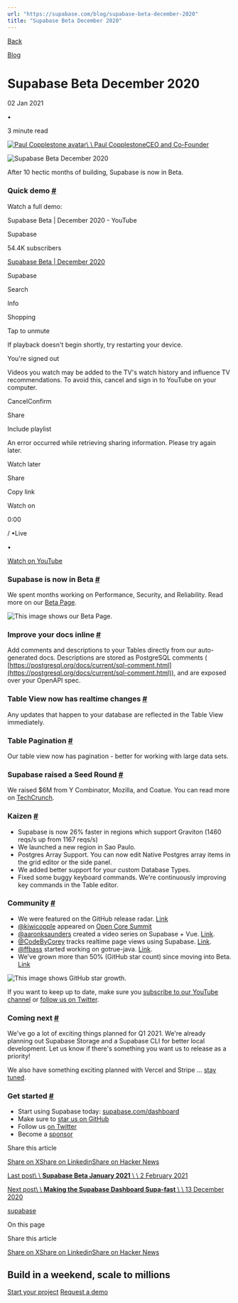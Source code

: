 ```yaml
---
url: "https://supabase.com/blog/supabase-beta-december-2020"
title: "Supabase Beta December 2020"
---
```


[Back](https://supabase.com/blog)

[Blog](https://supabase.com/blog)

# Supabase Beta December 2020

02 Jan 2021

•

3 minute read

[![Paul Copplestone avatar](https://supabase.com/_next/image?url=https%3A%2F%2Fgithub.com%2Fkiwicopple.png&w=96&q=75&dpl=dpl_7FY8EmFQ6G3YqautJ4Fvh1viLnvu)\\
\\
Paul CopplestoneCEO and Co-Founder](https://github.com/kiwicopple)

![Supabase Beta December 2020](https://supabase.com/_next/image?url=%2Fimages%2Fblog%2Fsupabase-december-2020.png&w=3840&q=100&dpl=dpl_7FY8EmFQ6G3YqautJ4Fvh1viLnvu)

After 10 hectic months of building, Supabase is now in Beta.

### Quick demo [\#](https://supabase.com/blog/supabase-beta-december-2020\#quick-demo)

Watch a full demo:

Supabase Beta \| December 2020 - YouTube

Supabase

54.4K subscribers

[Supabase Beta \| December 2020](https://www.youtube.com/watch?v=ofSm4BJkZ1g)

Supabase

Search

Info

Shopping

Tap to unmute

If playback doesn't begin shortly, try restarting your device.

You're signed out

Videos you watch may be added to the TV's watch history and influence TV recommendations. To avoid this, cancel and sign in to YouTube on your computer.

CancelConfirm

Share

Include playlist

An error occurred while retrieving sharing information. Please try again later.

Watch later

Share

Copy link

Watch on

0:00

/
•Live

•

[Watch on YouTube](https://www.youtube.com/watch?v=ofSm4BJkZ1g "Watch on YouTube")

### Supabase is now in Beta [\#](https://supabase.com/blog/supabase-beta-december-2020\#supabase-is-now-in-beta)

We spent months working on Performance, Security, and Reliability. Read more on our [Beta Page](https://supabase.com/beta).

![This image shows our Beta Page.](https://supabase.com/_next/image?url=%2Fimages%2Fblog%2Fblog%2Fdec-beta.png&w=3840&q=75&dpl=dpl_7FY8EmFQ6G3YqautJ4Fvh1viLnvu)

### Improve your docs inline [\#](https://supabase.com/blog/supabase-beta-december-2020\#improve-your-docs-inline)

Add comments and descriptions to your Tables directly from our auto-generated docs. Descriptions are stored as PostgreSQL comments ( [https://postgresql.org/docs/current/sql-comment.html](https://postgresql.org/docs/current/sql-comment.html)), and are exposed over your OpenAPI spec.

### Table View now has realtime changes [\#](https://supabase.com/blog/supabase-beta-december-2020\#table-view-now-has-realtime-changes)

Any updates that happen to your database are reflected in the Table View immediately.

### Table Pagination [\#](https://supabase.com/blog/supabase-beta-december-2020\#table-pagination)

Our table view now has pagination - better for working with large data sets.

### Supabase raised a Seed Round [\#](https://supabase.com/blog/supabase-beta-december-2020\#supabase-raised-a-seed-round)

We raised $6M from Y Combinator, Mozilla, and Coatue. You can read more on [TechCrunch](https://techcrunch.com/2020/12/15/supabase-raises-6m-for-its-open-source-firebase-alternative).

### Kaizen [\#](https://supabase.com/blog/supabase-beta-december-2020\#kaizen)

- Supabase is now 26% faster in regions which support Graviton (1460 reqs/s up from 1167 reqs/s)
- We launched a new region in Sao Paulo.
- Postgres Array Support. You can now edit Native Postgres array items in the grid editor or the side panel.
- We added better support for your custom Database Types.
- Fixed some buggy keyboard commands. We're continuously improving key commands in the Table editor.

### Community [\#](https://supabase.com/blog/supabase-beta-december-2020\#community)

- We were featured on the GitHub release radar. [Link](https://github.blog/2020-12-07-release-radar-dec-2020/)
- [@kiwicopple](https://twitter.com/kiwicopple) appeared on [Open Core Summit](https://2020.opencoresummit.com/)
- [@aaronksaunders](https://twitter.com/aaronksaunders) created a video series on Supabase + Vue. [Link](https://twitter.com/aaronksaunders/status/1339981480202743811).
- [@CodeByCorey](https://twitter.com/CodeByCorey) tracks realtime page views using Supabase. [Link](https://twitter.com/CodeByCorey/status/1344650699645325312).
- [@ffbass](https://github.com/ffabss) started working on gotrue-java. [Link](https://github.com/supabase/gotrue-java).
- We've grown more than 50% (GitHub star count) since moving into Beta. [Link](https://twitter.com/supabase/status/1345410714836594693)

![This image shows GitHub star growth.](https://supabase.com/_next/image?url=%2Fimages%2Fblog%2Fblog%2Fdec-starcount.png&w=3840&q=75&dpl=dpl_7FY8EmFQ6G3YqautJ4Fvh1viLnvu)

If you want to keep up to date, make sure you [subscribe to our YouTube channel](https://www.youtube.com/c/supabase) or [follow us on Twitter](https://twitter.com/supabase).

### Coming next [\#](https://supabase.com/blog/supabase-beta-december-2020\#coming-next)

We've go a lot of exciting things planned for Q1 2021. We're already planning out Supabase Storage and a Supabase CLI for better local development. Let us know if there's something you want us to release as a priority!

We also have something exciting planned with Vercel and Stripe ... [stay tuned](https://twitter.com/rauchg/status/1331021818681978881).

### Get started [\#](https://supabase.com/blog/supabase-beta-december-2020\#get-started)

- Start using Supabase today: [supabase.com/dashboard](https://supabase.com/dashboard/)
- Make sure to [star us on GitHub](https://github.com/supabase/supabase)
- Follow us [on Twitter](https://twitter.com/supabase)
- Become a [sponsor](https://github.com/sponsors/supabase)

Share this article

[Share on X](https://twitter.com/intent/tweet?url=https%3A%2F%2Fsupabase.com%2Fblog%2Fsupabase-beta-december-2020&text=Supabase%20Beta%20December%202020)[Share on Linkedin](https://www.linkedin.com/shareArticle?url=https%3A%2F%2Fsupabase.com%2Fblog%2Fsupabase-beta-december-2020&text=Supabase%20Beta%20December%202020)[Share on Hacker News](https://news.ycombinator.com/submitlink?u=https%3A%2F%2Fsupabase.com%2Fblog%2Fsupabase-beta-december-2020&t=Supabase%20Beta%20December%202020)

[Last post\\
\\
**Supabase Beta January 2021** \\
\\
2 February 2021](https://supabase.com/blog/supabase-beta-january-2021)

[Next post\\
\\
**Making the Supabase Dashboard Supa-fast** \\
\\
13 December 2020](https://supabase.com/blog/supabase-dashboard-performance)

[supabase](https://supabase.com/blog/tags/supabase)

On this page

Share this article

[Share on X](https://twitter.com/intent/tweet?url=https%3A%2F%2Fsupabase.com%2Fblog%2Fsupabase-beta-december-2020&text=Supabase%20Beta%20December%202020)[Share on Linkedin](https://www.linkedin.com/shareArticle?url=https%3A%2F%2Fsupabase.com%2Fblog%2Fsupabase-beta-december-2020&text=Supabase%20Beta%20December%202020)[Share on Hacker News](https://news.ycombinator.com/submitlink?u=https%3A%2F%2Fsupabase.com%2Fblog%2Fsupabase-beta-december-2020&t=Supabase%20Beta%20December%202020)

## Build in a weekend, scale to millions

[Start your project](https://supabase.com/dashboard) [Request a demo](https://supabase.com/contact/sales)